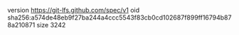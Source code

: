 version https://git-lfs.github.com/spec/v1
oid sha256:a574de48eb9f27ba244a4ccc5543f83cb0cd102687f899ff16794b878a210871
size 3242
